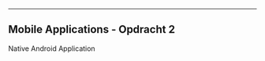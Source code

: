 ---------------------------------
Mobile Applications - Opdracht 2
---------------------------------

Native Android Application